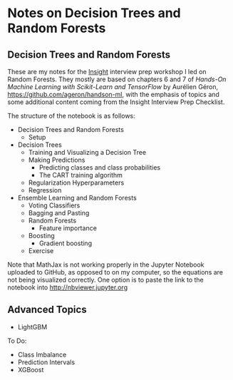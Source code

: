 # Notes on Decision Trees and Random Forests

## Decision Trees and Random Forests
These are my notes for the [Insight](https://www.insightdata.ai/) interview prep workshop I led on Random Forests. They mostly are based on chapters 6 and 7 of *Hands-On Machine Learning with Scikit-Learn and TensorFlow* by Aur&eacute;lien G&eacute;ron, https://github.com/ageron/handson-ml, with the emphasis of topics and some additional content coming from the Insight Interview Prep Checklist. 

The structure of the notebook is as follows:

- Decision Trees and Random Forests
  - Setup
- Decision Trees
  - Training and Visualizing a Decision Tree
  - Making Predictions
    - Predicting classes and class probabilities
    - The CART training algorithm
  - Regularization Hyperparameters
  - Regression
- Ensemble Learning and Random Forests
  - Voting Classifiers
  - Bagging and Pasting
  - Random Forests
    - Feature importance
  - Boosting
    - Gradient boosting
  - Exercise

Note that MathJax is not working properly in the Jupyter Notebook uploaded to GitHub, as opposed to on my computer, so the equations are not being visualized correctly. One option is to paste the link to the notebook into http://nbviewer.jupyter.org

## Advanced Topics
- LightGBM

To Do:
- Class Imbalance
- Prediction Intervals
- XGBoost
